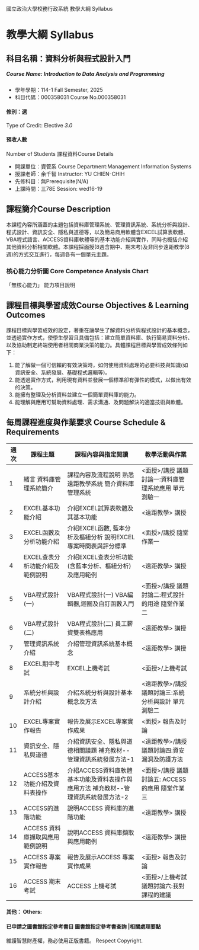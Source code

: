 國立政治大學校務行政系統 教學大綱 Syllabus
# 教學大綱 Syllabus
##  科目名稱：資料分析與程式設計入門
#####  Course Name: Introduction to Data Analysis and Programming
  * 學年學期：114-1 Fall Semester, 2025 
  * 科目代碼：000358031 Course No.000358031
#### 修別：選
Type of Credit: Elective 
_3.0_
#### 預收人數
Number of Students
課程資料Course Details
  * 開課單位：資管系 Course Department:Management Information Systems 
  * 授課老師：余千智 Instructor: YU CHIEN-CHIH 
  * 先修科目：無Prerequisite(N/A)
  * 上課時間：三78E Session: wed16-19
##  課程簡介Course Description
本課程內容所涵蓋的主題包括資料庫管理系統、管理資訊系統、系統分析與設計、程式設計、資訊安全、隱私與道德等，以及簡易商用軟體含EXCEL試算表軟體、VBA程式語言、ACCESS資料庫軟體等的基本功能介紹與實作，同時也概括介紹其他資料分析相關軟體。本課程採面授(8週含期中、期末考)及非同步遠距教學(8週)的方式交互進行，每週各有一個單元主題。
###  核心能力分析圖 Core Competence Analysis Chart
「無核心能力」 
能力項目說明
##  課程目標與學習成效Course Objectives & Learning Outcomes 
課程目標與學習成效的設定，著重在讓學生了解資料分析與程式設計的基本概念，並透過實作方式，使學生學習且具備包括：建立簡單資料庫、執行簡易資料分析、以及協助制定終端使用者相關商業決策的能力。具體課程目標與學習成效條列如下：
1. 能了解做一個可信賴的有效決策時，如何使用資料處理的必要科技與知識(如資訊安全、系統發展、基礎程式邏輯等)。
2. 能透過實作方式，利用現有資料並發展一個標準卻有彈性的模式，以做出有效的決策。
3. 能擁有整理及分析資料並建立一個簡單資料庫的能力。
4. 能理解與應用可幫助資料處理、需求溝通、及問題解決的適當技術與軟體。
##  每周課程進度與作業要求 Course Schedule & Requirements
週次 |  課程主題 |  課程內容與指定閱讀 |  教學活動與作業  
---|---|---|---  
1 |  緒言 資料庫管理系統簡介 |  課程內容及流程說明 熟悉遠距教學系統 簡介資料庫管理系統 |  <面授>/講授 議題討論一:資料庫管理系統應用 單元測驗一  
2 |  EXCEL基本功能介紹 |  介紹EXCEL試算表軟體及其基本功能 |  <遠距教學> 講授  
3 |  EXCEL函數及分析功能介紹 |  介紹EXCEL函數, 藍本分析及樞紐分析 說明EXCEL專案時間表與評分標準 |  <面授>/講授 隨堂作業一  
4 |  EXCEL查表分析功能介紹及範例說明 |  介紹EXCEL查表分析功能(含藍本分析、樞紐分析)及應用範例 |  <遠距教學> 講授  
5 |  VBA程式設計(一) |  VBA程式設計(一) VBA編輯器,迴圈及自訂函數入門 |  <面授>/講授 議題討論二:程式設計的用途 隨堂作業二  
6 |  VBA程式設計(二) |  VBA程式設計(二) 員工薪資雙表格應用 |  <遠距教學> 講授  
7 |  管理資訊系統介紹 |  介紹管理資訊系統基本概念 |  <遠距教學> 講授  
8 |  EXCEL期中考試 |  EXCEL上機考試 |  <面授>/上機考試  
9 |  系統分析與設計介紹 |  介紹系統分析與設計基本概念及方法 |  <遠距教學>/講授 議題討論三:系統分析與設計 單元測驗二  
10 |  EXCEL專案實作報告 |  報告及展示EXCEL專案實作成果 |  <面授> 報告及討論  
11 |  資訊安全、隱私與道德 |  介紹資訊安全、隱私與道德相關議題 補充教材--管理資訊系統發展方法-1 |  <遠距教學>/講授 議題討論四:資安漏洞及防護方法  
12 |  ACCESS基本功能介紹及資料表操作 |  介紹ACCESS資料庫軟體基本功能及資料表操作與應用方法 補充教材--管理資訊系統發展方法-2 |  <面授>/講授 議題討論五: ACCESS的應用 隨堂作業三  
13 |  ACCESS的進階功能 |  說明ACCESS 資料庫的進階功能 |  <遠距教學> 講授  
14 |  ACCESS 資料庫擷取與應用範例說明 |  說明ACCESS 資料庫擷取與應用範例 |  <遠距教學> 講授  
15 |  ACCESS 專案實作報告 |  報告及展示ACCESS 專案實作成果 |  <面授> 報告及討論  
16 |  ACCESS 期末考試 |  ACCESS 上機考試 |  <面授>/上機考試 議題討論六:我對課程的建議  
####  其他： Others:
####  已申請之圖書館指定參考書目  圖書館指定參考書查詢 |相關處理要點
維護智慧財產權，務必使用正版書籍。 Respect Copyright.